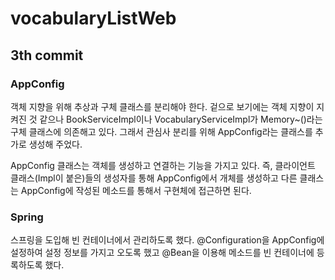 # vocabularyListWeb
## 3th commit
### AppConfig
객체 지향을 위해 추상과 구체 클래스를 분리해야 한다. 겉으로 보기에는 객체 지향이 지켜진 것 같으나 BookServiceImpl이나 VocabularyServiceImpl가 Memory~()라는 구체 클래스에 의존해고 있다. 그래서 관심사 분리를 위해 AppConfig라는 클래스를 추가로 생성해 주었다.

AppConfig 클래스는 객체를 생성하고 연결하는 기능을 가지고 있다. 즉, 클라이언트 클래스(Impl이 붙은)들의 생성자를 통해 AppConfig에서 개체를 생성하고 다른 클래스는 AppConfig에 작성된 메소드를 통해서 구현체에 접근하면 된다.

### Spring
스프링을 도입해 빈 컨테이너에서 관리하도록 했다. @Configuration을 AppConfig에 설정하여 설정 정보를 가지고 오도록 했고 @Bean을 이용해 메소드를 빈 컨테이너에 등록하도록 했다.

